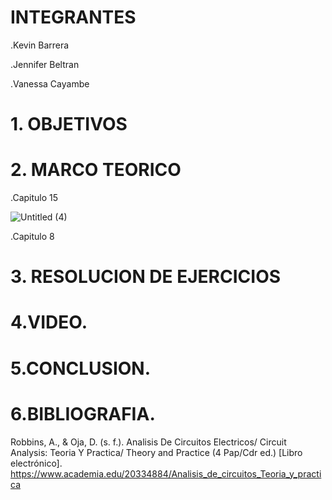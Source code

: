 # INTEGRANTES

.Kevin Barrera

.Jennifer Beltran

.Vanessa Cayambe

# 1. OBJETIVOS


# 2. MARCO TEORICO

.Capitulo 15

![Untitled (4)](https://user-images.githubusercontent.com/84421020/131774226-f0d09fa6-b72a-4de2-855b-54e1ffcea8f4.jpg)


.Capitulo 8




# 3. RESOLUCION DE EJERCICIOS



# 4.VIDEO.


# 5.CONCLUSION.






# 6.BIBLIOGRAFIA.
Robbins, A., & Oja, D. (s. f.). Analisis De Circuitos Electricos/ Circuit Analysis: Teoria Y Practica/ Theory and Practice (4 Pap/Cdr ed.) [Libro electrónico]. https://www.academia.edu/20334884/Analisis_de_circuitos_Teoria_y_practica
































